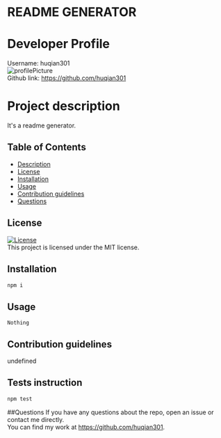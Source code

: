 
# README GENERATOR

# Developer Profile
Username: huqian301<br>
![profilePicture](http://github.com/huqian301.png?size=100)<br>
Github link: https://github.com/huqian301

# Project description
It's a readme generator.

## Table of Contents 
* [Description](#description)
* [License](#license)
* [Installation](#installation)
* [Usage](#usage)
* [Contribution guidelines](#contribution-guidelines)
* [Questions](#questions)


## License
[![License](https://img.shields.io/badge/License-MIT-blue.svg)](https://opensource.org/licenses/MIT)<br>
This project is licensed under the MIT license.


## Installation
```bash
npm i
```

## Usage
```
Nothing
```


## Contribution guidelines
undefined

## Tests instruction
```bash
npm test
```

##Questions
If you have any questions about the repo, open an issue or contact me directly.<br>
You can find my work at https://github.com/huqian301.

